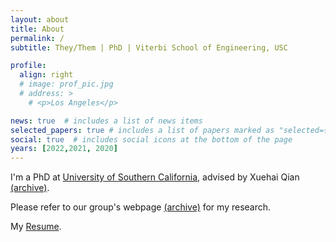 ```yaml
---
layout: about
title: About
permalink: /
subtitle: They/Them | PhD | Viterbi School of Engineering, USC

profile:
  align: right
  # image: prof_pic.jpg
  # address: >
    # <p>Los Angeles</p>

news: true  # includes a list of news items
selected_papers: true # includes a list of papers marked as "selected={true}"
social: true  # includes social icons at the bottom of the page
years: [2022,2021, 2020]
---
```


I'm a PhD at [University of Southern California](https://usc.edu/), advised by Xuehai Qian [(archive)](http://web.archive.org/web/20230505193100/https://alchem.cs.purdue.edu/xuehaiq.html).

Please refer to our group's webpage [(archive)](http://web.archive.org/web/20230331130641/https://alchem.cs.purdue.edu/index.html) for my research. 

My [Resume](https://z-y00.github.io/academic/assets/pdf/Rao_CV.pdf).
